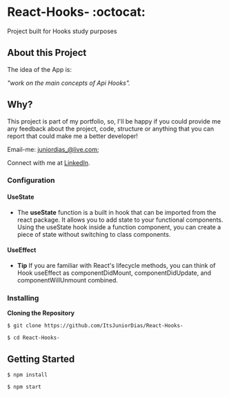 # React-Hooks- :octocat:
Project built for Hooks study purposes

 ## About this Project

The idea of the App is:

_"work on the main concepts of Api Hooks"._

## Why?
This project is part of my portfolio, so, I'll be happy if you could provide me any feedback about the project, code, structure or anything that you can report that could make me a better developer!

Email-me: juniordias_@live.com;

Connect with me at [LinkedIn](https://www.linkedin.com/in/alexandre-junior-236894190/).

### Configuration
#### UseState
- The **useState** function is a built in hook that can be imported from the react package. It allows you to add state to your functional components. Using the useState hook inside a function component, you can create a piece of state without switching to class components.
#### UseEffect
- **Tip** If you are familiar with React's lifecycle methods, you can think of Hook useEffect as componentDidMount, componentDidUpdate, and componentWillUnmount combined.

### Installing

**Cloning the Repository**

```
$ git clone https://github.com/ItsJuniorDias/React-Hooks-

$ cd React-Hooks-
```


## Getting Started

```
$ npm install 

$ npm start 
```


